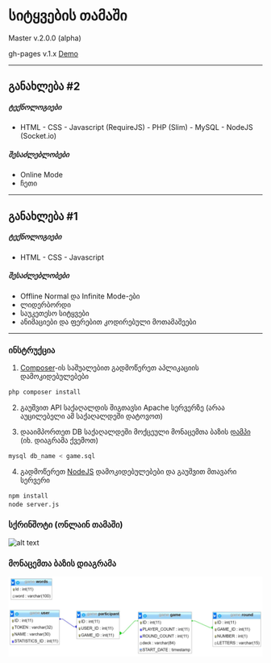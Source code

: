 # სიტყვების თამაში 
Master v.2.0.0 (alpha)

gh-pages v.1.x [Demo](https://georgegach.github.io/wordgame/)
***

## განახლება #2
##### ტექნოლოგიები
- HTML - CSS - Javascript (RequireJS) - PHP (Slim) - MySQL - NodeJS (Socket.io)

##### შესაძლებლობები
- Online Mode
- ჩეთი

***

## განახლება #1
##### ტექნოლოგიები
- HTML - CSS - Javascript

##### შესაძლებლობები
- Offline Normal და Infinite Mode-ები
- ლიდერბორდი
- საუკეთესო სიტყვები
- ანიმაციები და ფერებით კოდირებული მოთამაშეები


***
### ინსტრუქცია
1) [Composer](https://getcomposer.org/download/)-ის საშუალებით გადმოწერეთ  აპლიკაციის დამოკიდებულებები  
```bash
php composer install
```
2) გაუშვით API საქაღალდის შიგთავსი Apache სერვერზე (არაა აუცილებელი ამ საქაღალდეში დატოვოთ)

3) დააიმპორთეთ DB საქაღალდეში მოქცეული მონაცემთა ბაზის [დამპი](https://github.com/georgegach/wordgame/raw/master/DB/game.sql) (იხ. დიაგრამა ქვემოთ)
```bash
mysql db_name < game.sql
```
4) გადმოწერეთ [NodeJS](https://nodejs.org/en/download/) დამოკიდებულებები და გაუშვით მთავარი სერვერი
```bash
npm install
node server.js
```

### სქრინშოტი (ონლაინ თამაში)
![alt text](https://github.com/georgegach/wordgame/raw/master/docs/screen.png)


### მონაცემთა ბაზის დიაგრამა
![alt text](https://github.com/georgegach/wordgame/raw/master/DB/design.JPG)
